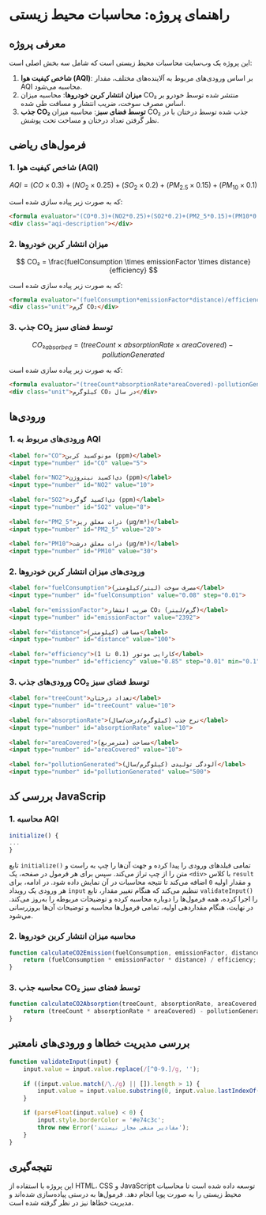 # راهنمای پروژه: محاسبات محیط زیستی

## معرفی پروژه

این پروژه یک وب‌سایت محاسبات محیط زیستی است که شامل سه بخش اصلی است:

1. **شاخص کیفیت هوا (AQI)**: بر اساس ورودی‌های مربوط به آلاینده‌های مختلف، مقدار AQI محاسبه می‌شود.
2. **میزان انتشار کربن خودروها**: محاسبه میزان CO₂ منتشر شده توسط خودرو بر اساس مصرف سوخت، ضریب انتشار و مسافت طی شده.
3. **جذب CO₂ توسط فضای سبز**: محاسبه میزان CO₂ جذب شده توسط درختان با در نظر گرفتن تعداد درختان و مساحت تحت پوشش.

## فرمول‌های ریاضی

### 1. شاخص کیفیت هوا (AQI)

$$
AQI = (CO \times 0.3) + (NO_2 \times 0.25) + (SO_2 \times 0.2) + (PM_{2.5} \times 0.15) + (PM_{10} \times 0.1)
$$

که به صورت زیر پیاده سازی شده است:
```html
<formula evaluator="(CO*0.3)+(NO2*0.25)+(SO2*0.2)+(PM2_5*0.15)+(PM10*0.1)"></formula>
<div class="aqi-description"></div>
```

### 2. میزان انتشار کربن خودروها

$$
CO₂ = \frac{fuelConsumption \times emissionFactor \times distance}{efficiency}
$$

که به صورت زیر پیاده سازی شده است:
```html
<formula evaluator="(fuelConsumption*emissionFactor*distance)/efficiency"></formula>
<div class="unit">گرم CO₂</div>
```
### 3. جذب CO₂ توسط فضای سبز

$$
CO₂_{absorbed} = (treeCount \times absorptionRate \times areaCovered) - pollutionGenerated
$$


که به صورت زیر پیاده سازی شده است:
```html
<formula evaluator="(treeCount*absorptionRate*areaCovered)-pollutionGenerated"></formula>
<div class="unit">کیلوگرم CO₂ در سال</div>
```
## ورودی‌ها

### 1. ورودی‌های مربوط به AQI

```html
<label for="CO">مونوکسید کربن (ppm)</label>
<input type="number" id="CO" value="5">
            
<label for="NO2">دی‌اکسید نیتروژن (ppm)</label>
<input type="number" id="NO2" value="10">
            
<label for="SO2">دی‌اکسید گوگرد (ppm)</label>
<input type="number" id="SO2" value="8">
            
<label for="PM2_5">ذرات معلق ریز (µg/m³)</label>
<input type="number" id="PM2_5" value="20">
            
<label for="PM10">ذرات معلق درشت (µg/m³)</label>
<input type="number" id="PM10" value="30">
```


### 2. ورودی‌های میزان انتشار کربن خودروها

```html
<label for="fuelConsumption">مصرف سوخت (لیتر/کیلومتر)</label>
<input type="number" id="fuelConsumption" value="0.08" step="0.01">
            
<label for="emissionFactor">ضریب انتشار CO₂ (گرم/لیتر)</label>
<input type="number" id="emissionFactor" value="2392">
            
<label for="distance">مسافت (کیلومتر)</label>
<input type="number" id="distance" value="100">
            
<label for="efficiency">کارایی موتور (0.1 تا 1)</label>
<input type="number" id="efficiency" value="0.85" step="0.01" min="0.1" max="1">
```

### 3. ورودی‌های جذب CO₂ توسط فضای سبز

```html
<label for="treeCount">تعداد درختان</label>
<input type="number" id="treeCount" value="10">
            
<label for="absorptionRate">نرخ جذب (کیلوگرم/درخت/سال)</label>
<input type="number" id="absorptionRate" value="10">
            
<label for="areaCovered">مساحت (مترمربع)</label>
<input type="number" id="areaCovered" value="10">
            
<label for="pollutionGenerated">آلودگی تولیدی (کیلوگرم/سال)</label>
<input type="number" id="pollutionGenerated" value="500">
```

## بررسی کد JavaScrip

### 1. محاسبه AQI

```js
initialize() {
...
}
```
تابع `initialize()` تمامی فیلدهای ورودی را پیدا کرده و جهت آن‌ها را چپ به راست و متن را از چپ تراز می‌کند. سپس برای هر فرمول در صفحه، یک `<div>` با کلاس `result` و مقدار اولیه `0` اضافه می‌کند تا نتیجه محاسبات در آن نمایش داده شود. در ادامه، برای هر ورودی یک رویداد `input` تنظیم می‌کند که هنگام تغییر مقدار، تابع `validateInput()` را اجرا کرده، همه فرمول‌ها را دوباره محاسبه کرده و توضیحات مربوطه را به‌روز می‌کند. در نهایت، هنگام مقداردهی اولیه، تمامی فرمول‌ها محاسبه و توضیحات آن‌ها بروزرسانی می‌شود.

### 2. محاسبه میزان انتشار کربن خودروها

```js
function calculateCO2Emission(fuelConsumption, emissionFactor, distance, efficiency) {
    return (fuelConsumption * emissionFactor * distance) / efficiency;
}
```

### 3. محاسبه جذب CO₂ توسط فضای سبز

```js
function calculateCO2Absorption(treeCount, absorptionRate, areaCovered, pollutionGenerated) {
    return (treeCount * absorptionRate * areaCovered) - pollutionGenerated;
}
```

## بررسی مدیریت خطاها و ورودی‌های نامعتبر

```js
function validateInput(input) {
    input.value = input.value.replace(/[^0-9.]/g, '');
    
    if ((input.value.match(/\./g) || []).length > 1) {
        input.value = input.value.substring(0, input.value.lastIndexOf('.'));
    }

    if (parseFloat(input.value) < 0) {
        input.style.borderColor = '#e74c3c';
        throw new Error('مقادیر منفی مجاز نیستند');
    }
}
```

## نتیجه‌گیری

این پروژه با استفاده از HTML، CSS و JavaScript توسعه داده شده است تا محاسبات محیط زیستی را به صورت پویا انجام دهد. فرمول‌ها به درستی پیاده‌سازی شده‌اند و مدیریت خطاها نیز در نظر گرفته شده است.

